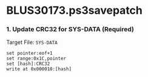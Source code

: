 # BLUS30173.ps3savepatch

### 1. Update CRC32 for SYS-DATA (Required)

Target File: `SYS-DATA`

```
set pointer:eof+1
set range:0x1C,pointer
set [hash]:CRC32
write at 0x000010:[hash]
```

